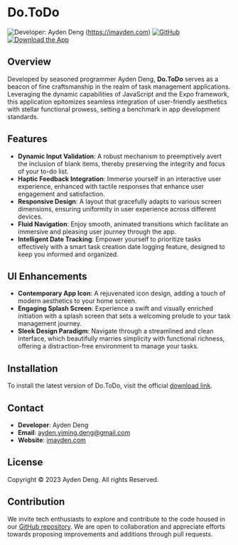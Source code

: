# Do.ToDo

![Developer: Ayden Deng](https://img.shields.io/badge/Developer-Ayden%20Deng-green) (https://imayden.com) 
[![GitHub](https://img.shields.io/badge/GitHub-Repository-blue.svg)](https://github.com/imayden/DoToDo.git) 
[![Download the App](https://img.shields.io/badge/Download-App-brightgreen)](https://yb4tsxyxizt.larksuite.com/docx/AZ4ddHH6hoy5xDxcRcEuiygMsWe)

## Overview

Developed by seasoned programmer Ayden Deng, **Do.ToDo** serves as a beacon of fine craftsmanship in the realm of task management applications. Leveraging the dynamic capabilities of JavaScript and the Expo framework, this application epitomizes seamless integration of user-friendly aesthetics with stellar functional prowess, setting a benchmark in app development standards.

## Features

- **Dynamic Input Validation**: A robust mechanism to preemptively avert the inclusion of blank items, thereby preserving the integrity and focus of your to-do list.
- **Haptic Feedback Integration**: Immerse yourself in an interactive user experience, enhanced with tactile responses that enhance user engagement and satisfaction.
- **Responsive Design**: A layout that gracefully adapts to various screen dimensions, ensuring uniformity in user experience across different devices.
- **Fluid Navigation**: Enjoy smooth, animated transitions which facilitate an immersive and pleasing user journey through the app.
- **Intelligent Date Tracking**: Empower yourself to prioritize tasks effectively with a smart task creation date logging feature, designed to keep you informed and organized.

## UI Enhancements

- **Contemporary App Icon**: A rejuvenated icon design, adding a touch of modern aesthetics to your home screen.
- **Engaging Splash Screen**: Experience a swift and visually enriched initiation with a splash screen that sets a welcoming prelude to your task management journey.
- **Sleek Design Paradigm**: Navigate through a streamlined and clean interface, which beautifully marries simplicity with functional richness, offering a distraction-free environment to manage your tasks.

## Installation

To install the latest version of Do.ToDo, visit the official [download link](https://yb4tsxyxizt.larksuite.com/docx/AZ4ddHH6hoy5xDxcRcEuiygMsWe?from=from_copylink).

## Contact

- **Developer**: Ayden Deng
- **Email**: [ayden.yiming.deng@gmail.com](mailto:ayden.yiming.deng@gmail.com)
- **Website**: [imayden.com](https://imayden.com)

## License

Copyright © 2023 Ayden Deng. All rights Reserved.

## Contribution

We invite tech enthusiasts to explore and contribute to the code housed in our [GitHub repository](https://github.com/imayden/DoToDo.git). We are open to collaboration and appreciate efforts towards proposing improvements and additions through pull requests.
